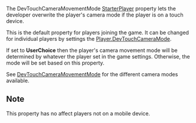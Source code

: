 The DevTouchCameraMovementMode [StarterPlayer](https://developer.roblox.com/en-us/api-reference/class/StarterPlayer) property lets the developer overwrite the player's camera mode if the player is on a touch device.

This is the default property for players joining the game. It can be changed for individual players by settings the [Player.DevTouchCameraMode](https://developer.roblox.com/en-us/api-reference/property/Player/DevTouchCameraMode).

If set to **UserChoice** then the player's camera movement mode will be determined by whatever the player set in the game settings. Otherwise, the mode will be set based on this property.

See [DevTouchCameraMovementMode](https://developer.roblox.com/en-us/api-reference/enum/DevTouchCameraMovementMode) for the different camera modes available.

Note
----

This property has no affect players not on a mobile device.